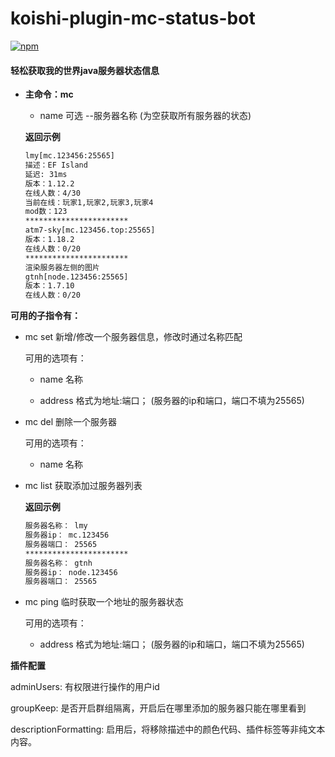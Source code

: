 # koishi-plugin-mc-status-bot

[![npm](https://img.shields.io/npm/v/koishi-plugin-mc-status-bot?style=flat-square)](https://www.npmjs.com/package/koishi-plugin-mc-status-bot)

#### 轻松获取我的世界java服务器状态信息

- **主命令：mc**

  - name 可选 --服务器名称 (为空获取所有服务器的状态)

  **返回示例**

  ```tex
  lmy[mc.123456:25565]
  描述：EF Island
  延迟: 31ms
  版本：1.12.2
  在线人数：4/30
  当前在线：玩家1,玩家2,玩家3,玩家4
  mod数：123
  ***********************
  atm7-sky[mc.123456.top:25565]
  版本：1.18.2
  在线人数：0/20
  ***********************
  渲染服务器左侧的图片
  gtnh[node.123456:25565]
  版本：1.7.10
  在线人数：0/20
  ```


**可用的子指令有：**

- mc set 新增/修改一个服务器信息，修改时通过名称匹配

  可用的选项有：

  - name 名称

  - address 格式为地址:端口； (服务器的ip和端口，端口不填为25565)

- mc del 删除一个服务器

  可用的选项有：

  - name 名称

- mc list 获取添加过服务器列表

  **返回示例**

  ```tex
  服务器名称： lmy
  服务器ip： mc.123456
  服务器端口： 25565
  ***********************
  服务器名称： gtnh
  服务器ip： node.123456
  服务器端口： 25565
  ```

- mc ping 临时获取一个地址的服务器状态

  可用的选项有：

  - address 格式为地址:端口； (服务器的ip和端口，端口不填为25565)

**插件配置**

adminUsers: 有权限进行操作的用户id

groupKeep: 是否开启群组隔离，开启后在哪里添加的服务器只能在哪里看到

descriptionFormatting: 启用后，将移除描述中的颜色代码、插件标签等非纯文本内容。

